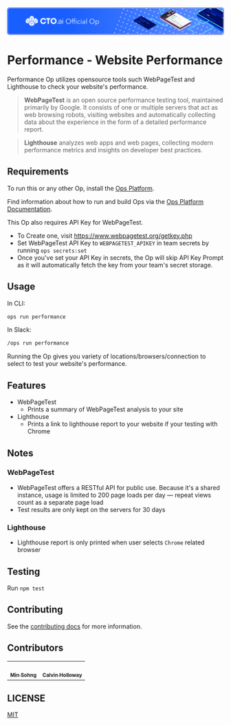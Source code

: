 ![](https://raw.githubusercontent.com/cto-ai/aws/master/assets/banner.png)

# Performance - Website Performance

Performance Op utilizes opensource tools such WebPageTest and Lighthouse to check your website's performance.

> **WebPageTest** is an open source performance testing tool, maintained primarily by Google. It consists of one or multiple servers that act as web browsing robots, visiting websites and automatically collecting data about the experience in the form of a detailed performance report.


> **Lighthouse** analyzes web apps and web pages, collecting modern performance metrics and insights on developer best practices.

## Requirements

To run this or any other Op, install the [Ops Platform](https://cto.ai/platform).

Find information about how to run and build Ops via the [Ops Platform Documentation](https://cto.ai/docs/overview).

This Op also requires API Key for WebPageTest.

- To Create one, visit <https://www.webpagetest.org/getkey.php>
- Set WebPageTest API Key to `WEBPAGETEST_APIKEY` in team secrets by running `ops secrets:set`
- Once you've set your API Key in secrets, the Op will skip API Key Prompt as it will automatically fetch the key from your team's secret storage.

## Usage

In CLI:

```sh
ops run performance
```

In Slack:

```sh
/ops run performance
```

Running the Op gives you variety of locations/browsers/connection to select to test your website's performance.

## Features

- WebPageTest
  - Prints a summary of WebPageTest analysis to your site
- Lighthouse
  - Prints a link to lighthouse report to your website if your testing with Chrome

## Notes

### WebPageTest

- WebPageTest offers a RESTful API for public use. Because it's a shared instance, usage is limited to 200 page loads per day — repeat views count as a separate page load
- Test results are only kept on the servers for 30 days

### Lighthouse

- Lighthouse report is only printed when user selects `Chrome` related browser

## Testing

Run `npm test`

## Contributing

See the [contributing docs](CONTRIBUTING.md) for more information.

## Contributors

<table>
  <tr>
    <td align="center"><a href="https://github.com/minsohng"><img src="https://avatars3.githubusercontent.com/u/19717602?v=4" width="100px;" alt=""/><br /><sub><b>Min Sohng</b></sub></a><br/></td>
    <td align="center"><a href="https://github.com/CalHoll"><img src="https://avatars3.githubusercontent.com/u/21090765?s=400&v=4" width="100px;" alt=""/><br /><sub><b>Calvin Holloway</b></sub></a><br/></td>
  </tr>
</table>

## LICENSE

[MIT](LICENSE.txt)
